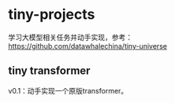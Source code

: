 # tiny-projects
学习大模型相关任务并动手实现，参考：https://github.com/datawhalechina/tiny-universe

## tiny transformer
v0.1：动手实现一个原版transformer。
